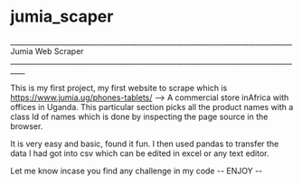 # jumia_scaper
______________________________________________________________________________ Jumia Web Scraper __________________________________________________________________________________

This is my first project, my first website to scrape which is https://www.jumia.ug/phones-tablets/ 
--> A commercial store inAfrica with offices in Uganda. This particular section picks all the product names with 
a class Id of names which is done by inspecting the page source in the browser.

It is very easy and basic, found it fun. I then used pandas to transfer the data I had got into csv which can be
edited in excel or any text editor.

Let me know incase you find any challenge in my code -- ENJOY --
>>>>>>>>>>>>>>>>>>>>>>>>>>>>>>>>>>>>>>>>>>>>>>>>>>>>>>>>>>>>>>>>>>>>>>>>>>>>>>>>>>>>>>>>>>>>>>>>>>>>>>>>>>>>>>>>>>>>
